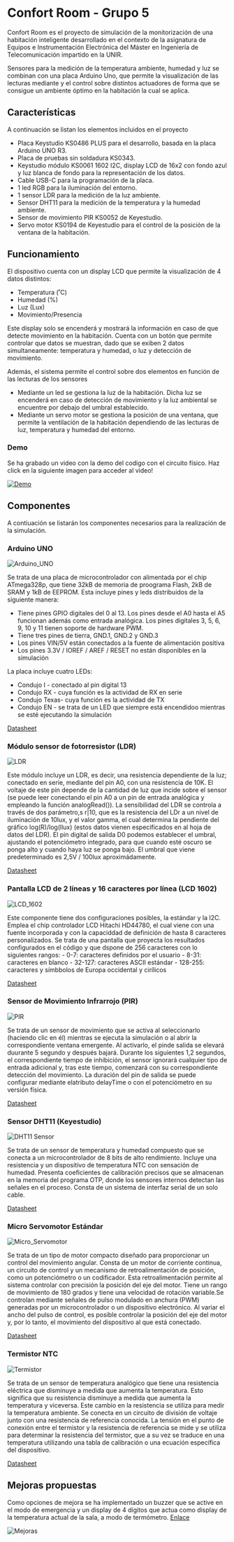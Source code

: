 # Confort Room - Grupo 5

Confort Room es el proyecto de simulación de la monitorización de una habitación inteligente desarrollado en el contexto de la asignatura de Equipos e Instrumentación Electrónica del Máster en Ingeniería de Telecomunicación impartido en la UNIR.

Sensores para la medición de la temperatura ambiente, humedad y luz se combinan con una placa Arduino Uno, que permite la visualización de las lecturas mediante y el control sobre distintos actuadores de forma que se consigue un ambiente óptimo en la habitación la cual se aplica.

## Características

A continuación se listan los elementos incluidos en el proyecto

- Placa Keystudio KS0486 PLUS para el desarrollo, basada en la placa Arduino UNO R3.
- Placa de pruebas sin soldadura KS0343.
- Keystudio módulo KS0061 1602 I2C, display LCD de 16x2 con fondo azul y luz blanca de fondo para la representación de los datos.
- Cable USB-C para la programación de la placa.
- 1 led RGB para la iluminación del entorno.
- 1 sensor LDR para la medición de la luz ambiente.
- Sensor DHT11 para la medición de la temperatura y la humedad ambiente.
- Sensor de movimiento PIR KS0052 de Keyestudio.
- Servo motor KS0194 de Keyestudio para el control de la posición de la ventana de la habitación.


## Funcionamiento

El dispositivo cuenta con un display LCD que permite la visualización de 4 datos distintos:

- Temperatura (˚C)
- Humedad (%)
- Luz (Lux)
- Movimiento/Presencia

Este display solo se encenderá y mostrará la información en caso de que detecte movimiento en la habitación. Cuenta con un botón que permite controlar que datos se muestran, dado que se exiben 2 datos simultaneamente: temperatura y humedad, o luz y detección de movimiento.

Además, el sistema permite el control sobre dos elementos en función de las lecturas de los sensores
- Mediante un led se gestiona la luz de la habitación. Dicha luz se encenderá en caso de detección de movimiento y la luz ambiental se encuentre por debajo del umbral establecido.
- Mediante un servo motor se gestiona la posición de una ventana, que permite la ventilación de la habitación dependiendo de las lecturas de luz, temperatura y humedad del entorno.


### Demo

Se ha grabado un video con la demo del codigo con el circuito físico. Haz click en la siguiente imagen para acceder al video!

[![Demo](./doc/img/demo_circuit.png)](https://youtu.be/6NCw_0ztRkU)

## Componentes

A contiuación se listarán los componentes necesarios para la realización de la simulación. 

### Arduino UNO

![Arduino_UNO](https://upload.wikimedia.org/wikipedia/commons/5/59/Arduino_uno.png)

Se trata de una placa de microcontrolador con alimentada por el chip ATmega328p, que tiene 32kB de memoria de proograma Flash, 2kB de SRAM y 1kB de EEPROM. Esta incluye pines y leds distribuidos de la siguiente manera:
   - Tiene pines GPIO digitales del 0 al 13. Los pines desde el A0 hasta el A5 funcionan además como entrada analógica. Los pines digitales 3, 5, 6, 9, 10 y 11 tienen soporte de hardware PWM.
   - Tiene tres pines de tierra, GND.1, GND.2 y GND.3
   - Los pines VIN/5V están conectados a la fuente de alimentación positiva
   - Los pines 3.3V / IOREF / AREF / RESET no están disponibles en la simulación

La placa incluye cuatro LEDs:
   - Condujo I - conectado al pin digital 13
   - Condujo RX - cuya función es la actividad de RX en serie
   - Condujo Texas- cuya función es la actividad de TX
   - Condujo EN - se trata de un LED que siempre está encendidoo mientras se esté ejecutando la simulación

[Datasheet](https://docs.wokwi.com/parts/wokwi-arduino-uno)

### Módulo sensor de fotorresistor (LDR)

![LDR](https://alltopnotch.co.uk/wp-content/uploads/imported/4/LDR-Photoresistor-Light-Detection-Sensor-Module-Dependent-Resistor-Arduino-PIC-362145909694-3.JPG)

Este módulo incluye un LDR, es decir, una resistencia dependiente de la luz; conectado en serie, mediante del pin A0, con una resistencia de 10K. El voltaje de este pin depende de la cantidad de luz que incide sobre el sensor (se puede leer conectando el pin A0 a un pin de entrada analógica y empleando la función analogRead()).
La sensibilidad del LDR se controla a través de dos parámetro,s r|10, que es la resistencia del LDr a un nivel de iluminación de 10lux, y el valor gamma, el cual determina la pendiente del gráfico log(R)/log(llux) (estos datos vienen especificados en al hoja de datos del LDR).
  El pin digital de salida D0 podemos establecer el umbral, ajustando el potenciómetro integrado, para que cuando esté oscuro se ponga alto y cuando haya luz se ponga bajo. El umbral que viene predeterminado es 2,5V / 100lux aproximádamente.

[Datasheet](https://docs.wokwi.com/parts/wokwi-photoresistor-sensor)
  
### Pantalla LCD de 2 líneas y 16 caracteres por línea (LCD 1602)

![LCD_1602](https://upload.wikimedia.org/wikipedia/commons/9/94/Lcd_16x2.png)

Este componente tiene dos configuraciones posibles, la estándar y la I2C. Emplea el chip controlador LCD Hitachi HD44780, el cual viene con una fuente incorporada y con la capaciddad de definición de hasta 8 caracteres personalizados.
Se trata de una pantalla que proyecta los resultados configurados en el código y que dspone de 256 caracteres con lo siguientes rangos:
     - 0-7: caracteres definidos por el usuario
     - 8-31: caracteres en blanco
     - 32-127: caracteres ASCII estándar
     - 128-255: caracteres y símbbolos de Europa occidental y cirílicos

[Datasheet](https://docs.wokwi.com/parts/wokwi-lcd1602)

### Sensor de Movimiento Infrarrojo (PIR)

![PIR](https://www.electan.com/images/PIR%20Motion%20Sensor.jpg)

Se trata de un sensor de movimiento que se activa al seleccionarlo (haciendo clic en él) mientras se ejecuta la simulación o al abrir la correspondiente ventana emergente. Al activarlo, el pinde salida se elevará duurante 5 segundo y después bajará. Durante los siguientes 1,2 segundos, el correspondiente tiempo de inhibición, el sensor ignorará cualquier tipo de entrada adicional y, tras este tiempo, comenzará con su correspondiente detección del movimiento.
   La duración del pin de salida se puede configurar mediante elatributo delayTime o con el potenciómetro en su versión física. 

[Datasheet](https://docs.wokwi.com/parts/wokwi-pir-motion-sensor)
   
### Sensor DHT11 (Keyestudio)

![DHT11 Sensor](https://wiki.keyestudio.com/images/e/e9/%E6%97%A0%E6%A0%87%E9%A2%98-0034.png)

Se trata de un sensor de temperatura y humedad compuesto que se conecta a un microcontrolador de 8 bits de alto rendimiento. Incluye una resistencia y un dispositivo de temperatura NTC con sensación de humedad. Presenta coeficientes de calibración precisos que se almacenan en la memoria del programa OTP, donde los sensores internos detectan las señales en el proceso. Consta de un sistema de interfaz serial de un solo cable.

[Datasheet](https://wiki.keyestudio.com/Ks0034_keyestudio_DHT11_Temperature_and_Humidity_Sensor)

### Micro Servomotor Estándar

![Micro_Servomotor](https://bestarduino.com/upload/201902/06/201902061139001202.jpg)

Se trata de un tipo de motor compacto diseñado para proporcionar un control del movimiento angular. Consta de un motor de corriente continua, un circuito de control y un mecanismo de retroalimentación de posición, como un potenciómetro o un codificador. Esta retroalimentación permite al sistema controlar con precisión la posición del eje del motor.
Tiene un rango de movimiento de 180 grados y tiene una velocidad de rotación variable.Se controlan mediante señales de pulso modulado en anchura (PWM) generadas por un microcontrolador o un dispositivo electrónico. Al variar el ancho del pulso de control, es posible controlar la posición del eje del motor y, por lo tanto, el movimiento del dispositivo al que está conectado.

[Datasheet](https://docs.wokwi.com/parts/wokwi-servo)

### Termistor NTC

![Termistor](https://fw.lnwfile.com/_/fw/_raw/eo/ws/0u.jpg)

Se trata de un sensor de temperatura analógico que tiene una resistencia eléctrica que disminuye a medida que aumenta la temperatura. Esto significa que su resistencia disminuye a medida que aumenta la temperatura y viceversa. Este cambio en la resistencia se utiliza para medir la temperatura ambiente.
Se conecta en un circuito de división de voltaje junto con una resistencia de referencia conocida. La tensión en el punto de conexión entre el termistor y la resistencia de referencia se mide y se utiliza para determinar la resistencia del termistor, que a su vez se traduce en una temperatura utilizando una tabla de calibración o una ecuación específica del dispositivo.

[Datasheet](https://docs.wokwi.com/parts/wokwi-ntc-temperature-sensor)


## Mejoras propuestas

Como opciones de mejora se ha implementado un buzzer que se active en el modo de emergencia y un display de 4 dígitos que actua como display de la temperatura actual de la sala, a modo de termómetro. 
[Enlace](https://wokwi.com/projects/399625353140785153)

![Mejoras](./doc/img/wokwi_mejoras.png)
